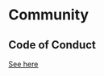 # Community

## Code of Conduct

[See here](https://docs.ploomber.io/en/latest/community/coc.html)

